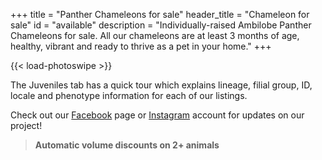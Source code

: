 +++
title = "Panther Chameleons for sale"
header_title = "Chameleon for sale"
id = "available"
description = "Individually-raised Ambilobe Panther Chameleons for sale. All our chameleons are at least 3 months of age, healthy, vibrant and ready to thrive as a pet in your home."
+++

{{< load-photoswipe >}}

The Juveniles tab has a quick tour which explains lineage, filial group, ID, locale and phenotype information for each of our listings. 

Check out our [Facebook](https://www.facebook.com/jonmarkhill) page or [Instagram](https://www.instagram.com/ipardalis/) account for updates on our project!  

> **Automatic volume discounts on 2+ animals**


